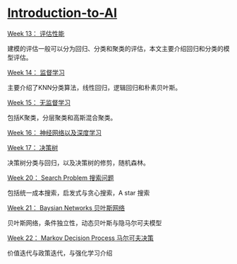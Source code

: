 # [Introduction-to-AI](https://gwt9970161.github.io/Introduction-to-AI/)

[Week 13： 评估性能](https://sore-provelone-d45.notion.site/Week-13-66db51f4ffa84fe4adadf1c03cc8cfcc)

建模的评估一般可以分为回归、分类和聚类的评估，本文主要介绍回归和分类的模型评估。

[Week 14： 监督学习](https://sore-provelone-d45.notion.site/Week-14-6400360c8c5740f28fa99129be31f2b3)

主要介绍了KNN分类算法，线性回归，逻辑回归和朴素贝叶斯。

[Week 15： 无监督学习](https://sore-provelone-d45.notion.site/Week-15-91113eea12d84cc38c410bb1a390e108)

包括K聚类，分层聚类和高斯混合聚类。

[Week 16： 神经网络以及深度学习](https://gwt9970161.github.io/Introduction-to-AI/#:~:text=week%2016%3A%20Neural%20Networks)

[Week 17： 决策树](https://sore-provelone-d45.notion.site/Week-17-Decision-trees-e2af38b637a343c1ad3dc184d8b77919)

决策树分类与回归，以及决策树的修剪，随机森林。

[Week 20： Search Problem 搜索问题](https://sore-provelone-d45.notion.site/Week-20-Search-problem-9a8b4ccf17b14a28b69fdc97d6bc2a90)

包括统一成本搜索，启发式与贪心搜索，A star 搜索

[Week 21： Baysian Networks 贝叶斯网络](https://sore-provelone-d45.notion.site/Week-21-Bayesian-Networks-12cb5947e23c4d5d93aaabd99cff4bc1)

贝叶斯网络，条件独立性，动态贝叶斯与隐马尔可夫模型

[Week 22： Markov Decision Process 马尔可夫决策](https://sore-provelone-d45.notion.site/Week-22-Markov-Decision-Process-d9ffd14fec934582bab6fe455b2015a7)

价值迭代与政策迭代，与强化学习介绍
